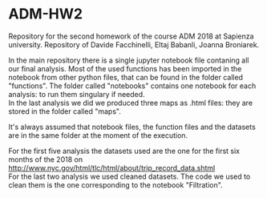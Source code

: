 # ADM-HW2
Repository for the second homework of the course ADM 2018 at Sapienza university. Repository of Davide Facchinelli, Eltaj Babanli, Joanna Broniarek.

In the main repository there is a single jupyter notebook file contaning all our final analysis. Most of the used functions has been imported in the notebook from other python files, that can be found in the folder called "functions". The folder called "notebooks" contains one notebook for each analysis: to run them singulary if needed.<br/>In the last analysis we did we produced three maps as .html files: they are stored in the folder called "maps".

It's always assumed that notebook files, the function files and the datasets are in the same folder at the moment of the execution.

For the first five analysis the datasets used are the one for the first six months of the 2018 on http://www.nyc.gov/html/tlc/html/about/trip_record_data.shtml <br/>
For the last two analysis we used cleaned datasets. The code we used to clean them is the one corresponding to the notebook "Filtration".

